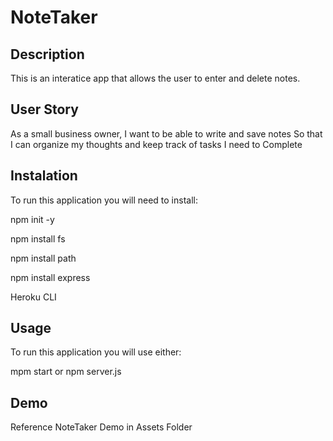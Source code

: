 # NoteTaker

## Description

This is an interatice app that allows the user to enter and delete notes. 

## User Story

 As a small business owner,
 I want to be able to write and save notes
 So that I can organize my thoughts and keep track of tasks I need to Complete 
 
 ## Instalation 
 
 To run this application you will need to install:
 
 npm init -y
 
 npm install fs
 
 npm install path
 
 npm install express
 
 Heroku CLI
 
 ## Usage
 
 To run this application you will use either:
 
 mpm start
 or 
 npm server.js
 
 ## Demo
 
 Reference NoteTaker Demo in Assets Folder

 
